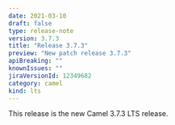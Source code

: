 ```yaml
---
date: 2021-03-10
draft: false
type: release-note
version: 3.7.3
title: "Release 3.7.3"
preview: "New patch release 3.7.3"
apiBreaking: ""
knownIssues: ""
jiraVersionId: 12349682
category: camel
kind: lts
---
```


This release is the new Camel 3.7.3 LTS release.
